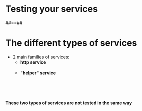 <!-- .slide: class="transition-bg-sfeir-2" -->
# Testing your services

##==##

<!-- .slide: class="sfeir-basic-slide" -->
# The different types of services

- 2 main families of services:
  - __http service__<br/><br/>
  - __"helper" service__<br/><br/>

<br/><br/>

__These two types of services are not tested in the same way__
<!-- .element: class="important" -->

